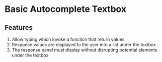 # Basic Autocomplete Textbox

## Features
1. Allow typing which invoke a function that return values
2. Response values are displayed to the user into a list under the textbox
3. The response panel must display without disrupting potential elements under the textbox